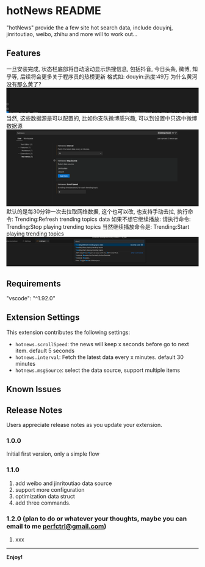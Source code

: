 # hotNews README
"hotNews" provide the a few site hot search data, include douyinj, jinritoutiao, weibo, zhihu and more will to work out...

## Features

一旦安装完成, 状态栏底部将自动滚动显示热搜信息, 包括抖音, 今日头条, 微博, 知乎等, 后续将会更多关于程序员的热榜更新
格式如: douyin:热度:49万 为什么黄河没有那么黄了?
![预览](images/barbottom.png)
当然, 这些数据源是可以配置的, 比如你支队微博感兴趣, 可以到设置中只选中微博数据源
![预览](images/config.png)
默认的是每30分钟一次去拉取网络数据, 这个也可以改, 也支持手动去拉, 执行命令: Trending:Refresh trending topics data
如果不想它继续播放: 请执行命令: Trending:Stop playing trending topics
当然继续播放命令是: Trending:Start playing trending topics
![预览](images/command.png)


## Requirements

"vscode": "^1.92.0"

## Extension Settings


This extension contributes the following settings:

* `hotnews.scrollSpeed`: the news will keep x seconds before go to next item. default 5 seconds 
* `hotnews.interval`: Fetch the latest data every x minutes. default 30 minutes
* `hotnews.msgSource`: select the data source, support multiple items

## Known Issues


## Release Notes

Users appreciate release notes as you update your extension.

### 1.0.0

Initial first version, only a simple flow

### 1.1.0

1. add weibo and jinritoutiao data source
2. support more configuration
3. optimization data struct
4. add three commands.

### 1.2.0 (plan to do or whatever your thoughts, maybe you can email to me perfctrl@gmail.com)

1. xxx

---

**Enjoy!**
